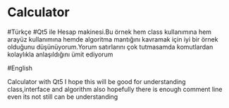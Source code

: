 # Calculator
#Türkçe #Qt5 ile Hesap makinesi.Bu örnek hem class kullanımına hem arayüz kullanımına hemde algoritma mantığını kavramak için iyi bir örnek olduğunu düşünüyorum.Yorum satırlarını çok tutmasamda komutlardan kolaylıkla anlaşıldığını ümit ediyorum

#English

Calculator with Qt5 I hope this will be good for understanding class,interface and algorithm also hopefully there is enough comment line even its not still can be understanding

